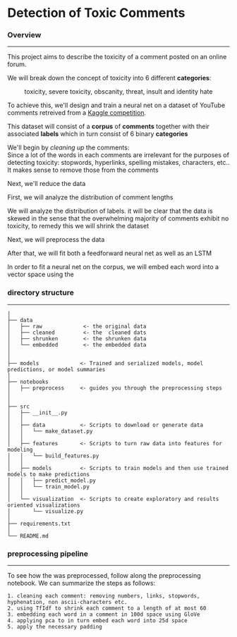 # Detection of Toxic Comments

### Overview
------------

This project aims to describe the toxicity of a comment posted on an online forum.

We will break down the concept of toxicity into 6 different __categories__:

<center>
toxicity, severe toxicity, obscanity, threat, insult and identity hate
</center>


To achieve this, we'll design and train a neural net on a dataset of YouTube comments retreived from a [Kaggle competition](https://www.kaggle.com/c/jigsaw-toxic-comment-classification-challenge/data).  

This dataset will consist of a __corpus__ of  __comments__ together with their associated __labels__ which in turn consist of 6 binary  __categories__

We'll begin by _cleaning up_ the comments:  
Since a lot of the words in each comments are irrelevant for the purposes of detecting toxicity: stopwords, hyperlinks, spelling mistakes, characters, etc.. It makes sense to remove those from the comments

Next, we'll reduce the data

First, we will analyze the distribution of comment lengths 

We will analyze the distribution of labels. it will be clear that the data is skewed in the sense that the overwhelming majority of comments exhibit no toxicity, to remedy this we will shrink the dataset


Next, we will preprocess the data

After that, we will fit both a feedforward neural net as well as an LSTM

In order to fit a neural net on the corpus, we will embed each word into a vector space using the 


### directory structure
------------


```
│
├── data
│   ├── raw             <- the original data
│   ├── cleaned         <- the  cleaned dats
│   ├── shrunken        <- the shrunken data
│   └── embedded        <- the embedded data
│
│
├── models             <- Trained and serialized models, model predictions, or model summaries
│
├── notebooks
│   ├── preprocess     <- guides you through the preprocessing steps   
│
│
├── src 
│   ├── __init__.py
│   │
│   ├── data           <- Scripts to download or generate data
│   │   └── make_dataset.py
│   │
│   ├── features       <- Scripts to turn raw data into features for modeling
│   │   └── build_features.py
│   │
│   ├── models         <- Scripts to train models and then use trained models to make predictions                 
│   │   ├── predict_model.py
│   │   └── train_model.py
│   │
│   └── visualization  <- Scripts to create exploratory and results oriented visualizations
│       └── visualize.py
│
├── requirements.txt
│   
└── README.md          
```


### preprocessing pipeline
------------
To see how the was preprocessed, follow along the preprocessing notebook. We can summarize the steps as follows:

```
1. cleaning each comment: removing numbers, links, stopwords, hyphenation, non ascii-characters etc.  
2. using TfIdf to shrink each comment to a length of at most 60
3. embedding each word in a comment in 100d space using GloVe
4. applying pca to in turn embed each word into 25d space
5. apply the necessary padding
```


